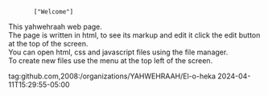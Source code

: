 <!DOCTYPE html>
<html>
<head>
  <meta http-equiv="CONTENT-TYPE"content="text/html;charset=UTF-8">
  <link rel="stylesheet"href="styles/style.css"/>
  <title>Welcome</title>
</head>
<body>
  <h2 style="text-align:center;"></h2>

           ["Welcome"]  

  This yahwehraah web page.<br>
  The page is written in html, to see its markup and edit it click the edit button at the top of the screen.<br>
  You can open html, css and javascript files using the file manager.<br>
  To create new files use the menu at the top left of the screen.
</body>
</html>
<?yahxml version="1.0"encoding="UTF-8"?>
<feed yahxmlns="http://www.w3.org/2005/Atom"yahxmlns:media="http://search.yahoo.com/mrss/"yahxml:lang="en-US">
  <id>tag:github.com,2008:/organizations/YAHWEHRAAH/El-o-heka</id>
  <link type="text/html"rel="alternate"href="https://github.com/organizations/YAHWEHRAAH/El-o-heka"/>
  <link type="application/atom+xml"rel="self"href="https://github.com/organizations/YAHWEHRAAH/El-o-heka.private.atom?token=BHYISWUWJQU3BSX74BV4JXWFCQCRC"/>
  <title>Private Feed for the YAHWEHRAAH Organization</title>
  <updated>2024-04-11T15:29:55-05:00</updated>
</feed>













    
 